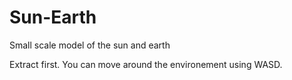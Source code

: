 # Sun-Earth
Small scale model of the sun and earth

Extract first.
You can move around the environement using WASD.
